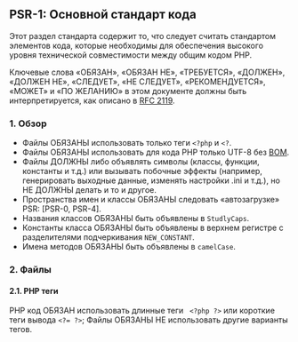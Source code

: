 ## PSR-1: Основной стандарт кода
Этот раздел стандарта содержит то, что следует считать стандартом элементов кода,
которые необходимы для обеспечения высокого уровня технической
совместимости между общим кодом PHP.  

Ключевые слова «ОБЯЗАН», «ОБЯЗАН НЕ», «ТРЕБУЕТСЯ», «ДОЛЖЕН», «ДОЛЖЕН НЕ», «СЛЕДУЕТ»,
«НЕ СЛЕДУЕТ», «РЕКОМЕНДУЕТСЯ», «МОЖЕТ» и «ПО ЖЕЛАНИЮ» в этом документе должны быть
интерпретируется, как описано в [RFC 2119](http://www.ietf.org/rfc/rfc2119.txt).

### 1. Обзор
* Файлы ОБЯЗАНЫ использовать только теги ` <?php ` и ` <? `.  
* Файлы ОБЯЗАНЫ использовать для кода PHP только UTF-8 без [BOM](https://ru.wikipedia.org/wiki/Маркер_последовательности_байтов).  
* Файлы ДОЛЖНЫ либо объявлять символы (классы, функции, константы и т.д.) или вызывать побочные эффекты (например, генерировать выходные данные, изменять настройки .ini и т.д.), но НЕ ДОЛЖНЫ делать и то и другое.  
* Пространства имен и классы ОБЯЗАНЫ следовать «автозагрузке» PSR: [PSR-0, PSR-4].  
* Названия классов ОБЯЗАНЫ быть объявлены в ` StudlyCaps `.  
* Константы класса ОБЯЗАНЫ быть объявлены в верхнем регистре с разделителями подчеркивания ` NEW_CONSTANT `.  
* Имена методов ОБЯЗАНЫ быть объявлены в ` camelCase `.  

### 2. Файлы
#### 2.1. PHP теги
PHP код ОБЯЗАН использовать длинные теги ` <?php ?>` или короткие теги вывода ` <?= ?> `; Файлы ОБЯЗАНЫ НЕ использовать другие варианты тегов.

